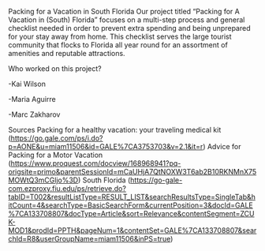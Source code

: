 Packing for a Vacation in South Florida
Our project titled “Packing for A Vacation in (South) Florida” focuses on a multi-step process and general checklist needed in order to prevent extra spending and being unprepared for your stay away from home. This checklist serves the large tourist community that flocks to Florida all year round for an assortment of amenities and reputable attractions.

Who worked on this project?

-Kai Wilson

-Maria Aguirre

-Marc Zakharov

Sources
Packing for a healthy vacation: your traveling medical kit (https://go.gale.com/ps/i.do?p=AONE&u=miam11506&id=GALE%7CA3753703&v=2.1&it=r)
Advice for Packing for a Motor Vacation (https://www.proquest.com/docview/168968941?pq-origsite=primo&parentSessionId=mCaUHjA7QtNOXW3T6ab2B10RKNMnX75MOWtQ3mCGljo%3D)
South Florida (https://go-gale-com.ezproxy.fiu.edu/ps/retrieve.do?tabID=T002&resultListType=RESULT_LIST&searchResultsType=SingleTab&hitCount=4&searchType=BasicSearchForm&currentPosition=3&docId=GALE%7CA133708807&docType=Article&sort=Relevance&contentSegment=ZCUK-MOD1&prodId=PPTH&pageNum=1&contentSet=GALE%7CA133708807&searchId=R8&userGroupName=miam11506&inPS=true)